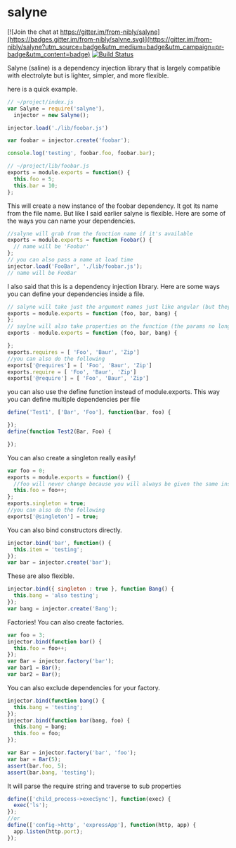 # salyne

[![Join the chat at https://gitter.im/from-nibly/salyne](https://badges.gitter.im/from-nibly/salyne.svg)](https://gitter.im/from-nibly/salyne?utm_source=badge&utm_medium=badge&utm_campaign=pr-badge&utm_content=badge)
[![Build Status](https://drone.io/github.com/from-nibly/salyne/status.png)](https://drone.io/github.com/from-nibly/salyne/latest)

Salyne (saline) is a dependency injection library that is largely compatible with electrolyte but is lighter, simpler, and more flexible.

here is a quick example.
```js
// ~/project/index.js  
var Salyne = require('salyne'),
  injector = new Salyne();

injector.load('./lib/foobar.js')

var foobar = injector.create('foobar');

console.log('testing', foobar.foo, foobar.bar);

// ~/project/lib/foobar.js
exports = module.exports = function() {
  this.foo = 5;
  this.bar = 10;
};
```
This will create a new instance of the foobar dependency. It got its name from the file name. But like I said earlier salyne is flexible. Here are some of the ways you can name your dependencies.

```js
//salyne will grab from the function name if it's available
exports = module.exports = function Foobar() {
  // name will be 'Foobar'
};
// you can also pass a name at load time
injector.load('FooBar', './lib/foobar.js');
// name will be FooBar
```

I also said that this is a dependency injection library. Here are some ways you can define your dependencies inside a file.

```js
// salyne will take just the argument names just like angular (but they have to be exact)
exports = module.exports = function (foo, bar, bang) {
};
// saylne will also take properties on the function (the params no longer have to be exact or even close)
exports - module.exports = function (foo, bar, bang) {

};
exports.requires = [ 'Foo', 'Baur', 'Zip']
//you can also do the following
exports['@requires'] = [ 'Foo', 'Baur', 'Zip']
exports.require = [ 'Foo', 'Baur', 'Zip']
exports['@require'] = [ 'Foo', 'Baur', 'Zip']
```

you can also use the define function instead of module.exports. This way you can define multiple dependencies per file
```js
define('Test1', ['Bar', 'Foo'], function(bar, foo) {

});
define(function Test2(Bar, Foo) {

});
```

You can also create a singleton really easily!

```js
var foo = 0;
exports = module.exports = function() {
  //foo will never change because you will always be given the same instance.
  this.foo = foo++;
};
exports.singleton = true;
//you can also do the following
exports['@singleton'] = true;
```

You can also bind constructors directly.

```js
injector.bind('bar', function() {
  this.item = 'testing';
});
var bar = injector.create('bar');
```

These are also flexible.
```js
injector.bind({ singleton : true }, function Bang() {
  this.bang = 'also testing';
});
var bang = injector.create('Bang');
```

Factories! You can also create factories.
```js
var foo = 3;
injector.bind(function bar() {
  this.foo = foo++;
});
var Bar = injector.factory('bar');
var bar1 = Bar();
var bar2 = Bar();
```

You can also exclude dependencies for your factory.
```js
injector.bind(function bang() {
  this.bang = 'testing';
});
injector.bind(function bar(bang, foo) {
  this.bang = bang;
  this.foo = foo;
});

var Bar = injector.factory('bar', 'foo');
var bar = Bar(5);
assert(bar.foo, 5);
assert(bar.bang, 'testing');
```

It will parse the require string and traverse to sub properties
```js
define(['child_process->execSync'], function(exec) {
  exec('ls');
});
//or
define(['config->http', 'expressApp'], function(http, app) {
  app.listen(http.port);
});
```
